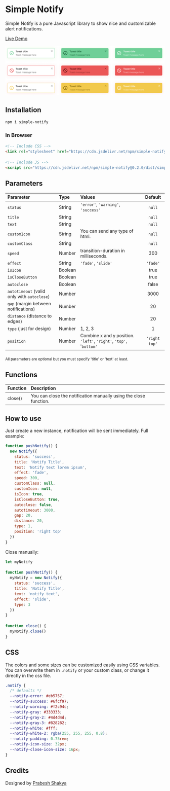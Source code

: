 # Simple Notify

Simple Notify is a pure Javascript library to show nice and customizable alert notifications.

[Live Demo](https://dgknca.github.io/simple-notify/)

![](./demo/assets/types.png)

## Installation

```bash
npm i simple-notify
```

### In Browser

```html
<!-- Include CSS -->
<link rel="stylesheet" href="https://cdn.jsdelivr.net/npm/simple-notify@0.2.0/dist/simple-notify.min.css" />

<!-- Include JS -->
<script src="https://cdn.jsdelivr.net/npm/simple-notify@0.2.0/dist/simple-notify.min.js"></script>
```

## Parameters

| Parameter                                   | Type    | Values                                                             |    Default    |
| :------------------------------------------ | :------ | :----------------------------------------------------------------- | :-----------: |
| `status`                                    | String  | `'error'`, `'warning'`, `'success'`                                |    `null`     |
| `title`                                     | String  |                                                                    |    `null`     |
| `text`                                      | String  |                                                                    |    `null`     |
| `customIcon`                                | String  | You can send any type of html.                                     |    `null`     |
| `customClass`                               | String  |                                                                    |    `null`     |
| `speed`                                     | Number  | transition-duration in milliseconds.                               |      300      |
| `effect`                                    | String  | `'fade'`, `'slide'`                                                |   `'fade'`    |
| `isIcon`                                    | Boolean |                                                                    |     true      |
| `isCloseButton`                             | Boolean |                                                                    |     true      |
| `autoclose`                                 | Boolean |                                                                    |     false     |
| `autotimeout` (valid only with `autoclose`) | Number  |                                                                    |     3000      |
| `gap` (margin between notifications)        | Number  |                                                                    |      20       |
| `distance` (distance to edges)              | Number  |                                                                    |      20       |
| `type` (just for design)                    | Number  | 1, 2, 3                                                            |       1       |
| `position`                                  | Number  | Combine x and y position. `'left'`, `'right'`, `'top'`, '`bottom'` | `'right top'` |

<sub>All parameters are optional but you must specify 'title' or 'text' at least.</sub>

## Functions

| Function | Description                                                       |
| :------- | :---------------------------------------------------------------- |
| close()  | You can close the notification manually using the close function. |

## How to use

Just create a new instance, notification will be sent immediately. Full example:

```js
function pushNotify() {
  new Notify({
    status: 'success',
    title: 'Notify Title',
    text: 'Notify text lorem ipsum',
    effect: 'fade',
    speed: 300,
    customClass: null,
    customIcon: null,
    isIcon: true,
    isCloseButton: true,
    autoclose: false,
    autotimeout: 3000,
    gap: 20,
    distance: 20,
    type: 1,
    position: 'right top'
  })
}
```

Close manually:

```js
let myNotify

function pushNotify() {
  myNotify = new Notify({
    status: 'success',
    title: 'Notify Title',
    text: 'notify text',
    effect: 'slide',
    type: 3
  })
}

function close() {
  myNotify.close()
}
```

## CSS

The colors and some sizes can be customized easily using CSS variables. You can overwrite them in `.notify` or your custom class, or change it directly in the css file.

```css
.notify {
  /* defaults */
  --notify-error: #eb5757;
  --notify-success: #6fcf97;
  --notify-warning: #f2c94c;
  --notify-gray: #333333;
  --notify-gray-2: #4d4d4d;
  --notify-gray-3: #828282;
  --notify-white: #fff;
  --notify-white-2: rgba(255, 255, 255, 0.8);
  --notify-padding: 0.75rem;
  --notify-icon-size: 32px;
  --notify-close-icon-size: 16px;
}
```

## Credits

Designed by [Prabesh Shakya](https://www.figma.com/@prabesh)
